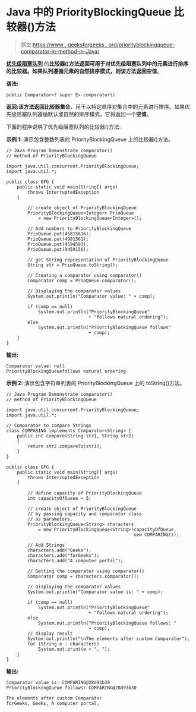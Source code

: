 # Java 中的 PriorityBlockingQueue 比较器()方法

> 原文:[https://www . geeksforgeeks . org/priorityblockingqueue-comparator-in-method-in-Java/](https://www.geeksforgeeks.org/priorityblockingqueue-comparator-method-in-java/)

**[优先级阻塞队列](https://www.geeksforgeeks.org/priorityblockingqueue-class-in-java/)** 的**比较器()**方法返回可用于对优先级阻塞队列中的元素进行排序的比较器。如果队列遵循元素的自然排序模式，则该方法返回**空值**。

**语法:**

```
public Comparator<? super E> comparator()
```

**返回:**该方法返回**比较器集合**，用于以特定顺序对集合中的元素进行排序。如果优先级阻塞队列遵循默认或自然的排序模式，它将返回一个**空值**。

下面的程序说明了优先级阻塞队列的比较器()方法:

**示例 1:** 演示包含整数列表的 PriorityBlockingQueue 上的比较器()方法。

```
// Java Program Demonstrate comparator()
// method of PriorityBlockingQueue

import java.util.concurrent.PriorityBlockingQueue;
import java.util.*;

public class GFG {
    public static void main(String[] args)
        throws InterruptedException
    {

        // create object of PriorityBlockingQueue
        PriorityBlockingQueue<Integer> PrioQueue
            = new PriorityBlockingQueue<Integer>();

        // Add numbers to PriorityBlockingQueue
        PrioQueue.put(45815616);
        PrioQueue.put(4981561);
        PrioQueue.put(4594591);
        PrioQueue.put(9459156);

        // get String representation of PriorityBlockingQueue
        String str = PrioQueue.toString();

        // Creating a comparator using comparator()
        Comparator comp = PrioQueue.comparator();

        // Displaying the comparator values
        System.out.println("Comparator value: " + comp);

        if (comp == null)
            System.out.println("PriorityBlockingQueue"
                               + "follows natural ordering");
        else
            System.out.println("PriorityBlockingQueue follows"
                               + comp);
    }
}
```

**输出:**

```
Comparator value: null
PriorityBlockingQueuefollows natural ordering

```

**示例 2:** 演示包含字符串列表的 PriorityBlockingQueue 上的 toString()方法。

```
// Java Program Demonstrate comparator()
// method of PriorityBlockingQueue

import java.util.concurrent.PriorityBlockingQueue;
import java.util.*;

// Comparator to compare Strings
class COMPARING implements Comparator<String> {
    public int compare(String str1, String str2)
    {
        return str2.compareTo(str1);
    }
}

public class GFG {
    public static void main(String[] args)
        throws InterruptedException
    {

        // define capacity of PriorityBlockingQueue
        int capacityOfQueue = 5;

        // create object of PriorityBlockingQueue
        // by passing capacity and comparator class
        // as parameters.
        PriorityBlockingQueue<String> characters
            = new PriorityBlockingQueue<String>(capacityOfQueue,
                                                new COMPARING());

        // Add Strings
        characters.add("Geeks");
        characters.add("forGeeks");
        characters.add("A computer portal");

        // Getting the comparator using comparator()
        Comparator comp = characters.comparator();

        // Displaying the comparator values
        System.out.println("Comparator value is: " + comp);

        if (comp == null)
            System.out.println("PriorityBlockingQueue"
                               + "follows natural ordering");
        else
            System.out.println("PriorityBlockingQueue follows: "
                               + comp);
        // display result
        System.out.println("\nThe elements after custom Comparator");
        for (String e : characters)
            System.out.print(e + ", ");
    }
}
```

**输出:**

```
Comparator value is: COMPARING@28d93b30
PriorityBlockingQueue follows: COMPARING@28d93b30

The elements after custom Comparator
forGeeks, Geeks, A computer portal,

```